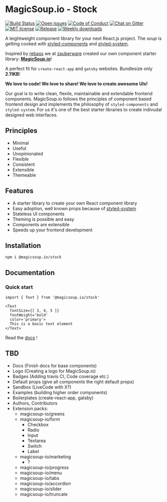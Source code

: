

# MagicSoup.io - Stock

[![Build Status](https://travis-ci.com/magicsoup-io/magicsoup-stock.svg?branch=master)](https://travis-ci.com/magicsoup-io/magicsoup-stock)
[![Open issues](https://img.shields.io/github/issues-raw/magicsoup-io/magicsoup-stock.svg?style=flat)](https://github.com/magicsoup-io/magicsoup-stock/issues)
[![Code of Conduct](https://img.shields.io/badge/code-of%20conduct-green.svg)](https://github.com/magicsoup-io/magicsoup-stock/blob/master/CODE_OF_CONDUCT.md)
[![Chat on Gitter](https://img.shields.io/gitter/room/magicsoup-io/community.svg?colorB=753a88&style=flat)](https://gitter.im/magicsoup-io/community)
[![MIT license](https://img.shields.io/github/license/magicsoup-io/magicsoup-stock.svg?style=flat)](https://github.com/magicsoup-io/magicsoup-stock/blob/master/LICENSE)
[![Release](https://img.shields.io/github/release/magicsoup-io/magicsoup-stock.svg?style=flat)](https://github.com/magicsoup-io/magicsoup-stock/releases)
[![Weekly downloads](https://img.shields.io/npm/dw/@magicsoup.io/stock.svg?style=flat)](https://www.npmjs.com/package/@magicsoup.io/stock)

A leightweight component library for your next React.js project. The *soup* is getting cooked with [styled-components](https://github.com/styled-components/styled-components) and [styled-system](https://github.com/jxnblk/styled-system).

Inspired by [rebass](https://github.com/rebassjs/rebass) we at [zauberware](https://www.zauberware.com) created our own component starter library: **[MagicSoup.io](https://magicsoup.io)**!

A perfect fit for `create-react-app` and `gatsby` websites. Bundlesize only **2.11KB**!

**We love to code! We love to share! We love to create awesome UIs!**

Our goal is to write clean, flexile, maintainable and extendable frontend components. MagicSoup.io follows the principles of component based frontend design and implements the philosophy of `styled-components` and `styled-system`. For us it's one of the best starter libraries to create indivudal designed web interfaces.


## Principles

- Minimal
- Useful
- Unopinionated
- Flexible
- Consistent
- Extensible
- Themeable

## Features

- A starter library to create your own React component library
- Easy adoption, well known props because of [styled-system](https://github.com/jxnblk/styled-system) 
- Stateless UI components
- Theming is possible and easy
- Components are extensible
- Speeds up your frontend development

## Installation

`npm i @magicsoup.io/stock`

## Documentation


### Quick start
`import { Text } from '@magicsoup.io/stock'`

```
<Text
  fontSize={[ 3, 4, 5 ]}
  fontWeight='bold'
  color='primary'>
  This is a basic text element
</Text>
```

Read the [docs](https://docs.magicsoup.io/) !

## TBD
- Docs (Finish docs for base components)
- Logo (Creating a logo for MagicSoup.io)
- Badges (Adding travis CI, Code coverage etc.)
- Default props (give all components the right default props)
- Sandbox (LiveCode with X?)
- Examples (building higher order components)
- Boilerplates (create-react-app, gatsby)
- Authors, Contributors
- Extension packs:
  - magicsoup-io/greens
  - magicsoup-io/form
    - Checkbox
    - Radio
    - Input
    - Textarea
    - Switch
    - Label
  - magicsoup-io/marketing
    - ?
  - magicsoup-io/progress
  - magicsoup-io/menu
  - magicsoup-io/tabs
  - magicsoup-io/accordion
  - magicsoup-io/slider
  - magicsoup-io/truncate
